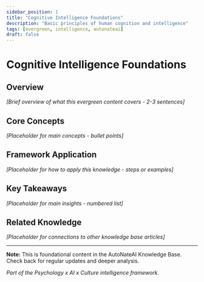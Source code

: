 ```yaml
---
sidebar_position: 1
title: "Cognitive Intelligence Foundations"
description: "Basic principles of human cognition and intelligence"
tags: [evergreen, intelligence, autonateai]
draft: false
---
```


# Cognitive Intelligence Foundations

## Overview
*[Brief overview of what this evergreen content covers - 2-3 sentences]*

## Core Concepts
*[Placeholder for main concepts - bullet points]*

## Framework Application
*[Placeholder for how to apply this knowledge - steps or examples]*

## Key Takeaways
*[Placeholder for main insights - numbered list]*

## Related Knowledge
*[Placeholder for connections to other knowledge base articles]*

---

**Note:** This is foundational content in the AutoNateAI Knowledge Base. Check back for regular updates and deeper analysis.

*Part of the Psychology x AI x Culture intelligence framework.*
